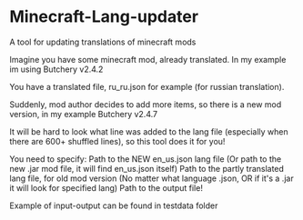 # Minecraft-Lang-updater
A tool for updating translations of minecraft mods

Imagine you have some minecraft mod, already translated.
In my example im using Butchery v2.4.2

You have a translated file, ru_ru.json for example (for russian translation).

Suddenly, mod author decides to add more items, so there is a new mod version,
in my example Butchery v2.4.7

It will be hard to look what line was added to the lang file (especially when there are 600+ shuffled lines), so this tool does it for you!

You need to specify:
    Path to the NEW en_us.json lang file (Or path to the new .jar mod file, it will find en_us.json itself)
    Path to the partly translated lang file, for old mod version (No matter what language .json, OR if it's a .jar it will look for specified lang)
    Path to the output file!

Example of input-output can be found in testdata folder